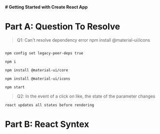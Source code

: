 **# Getting Started with Create React App**

# Part A: Question To Resolve
> Q1: Can't resolve dependency error npm install @material-ui/icons 

```shell

npm config set legacy-peer-deps true

npm i

npm install @material-ui/core

npm install @material-ui/icons

npm start

```

> Q2: In the event of a click on like, the state of the parameter changes 
```
react updates all states before rendering
```



# Part B: React Syntex

